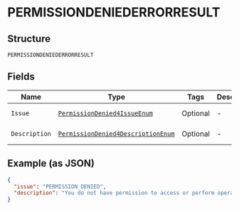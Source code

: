 
# PERMISSIONDENIEDERRORRESULT

## Structure

`PERMISSIONDENIEDERRORRESULT`

## Fields

| Name | Type | Tags | Description | Getter | Setter |
|  --- | --- | --- | --- | --- | --- |
| `Issue` | [`PermissionDenied4IssueEnum`](../../doc/models/permission-denied-4-issue-enum.md) | Optional | - | PermissionDenied4IssueEnum getIssue() | setIssue(PermissionDenied4IssueEnum issue) |
| `Description` | [`PermissionDenied4DescriptionEnum`](../../doc/models/permission-denied-4-description-enum.md) | Optional | - | PermissionDenied4DescriptionEnum getDescription() | setDescription(PermissionDenied4DescriptionEnum description) |

## Example (as JSON)

```json
{
  "issue": "PERMISSION_DENIED",
  "description": "You do not have permission to access or perform operations on this resource."
}
```

